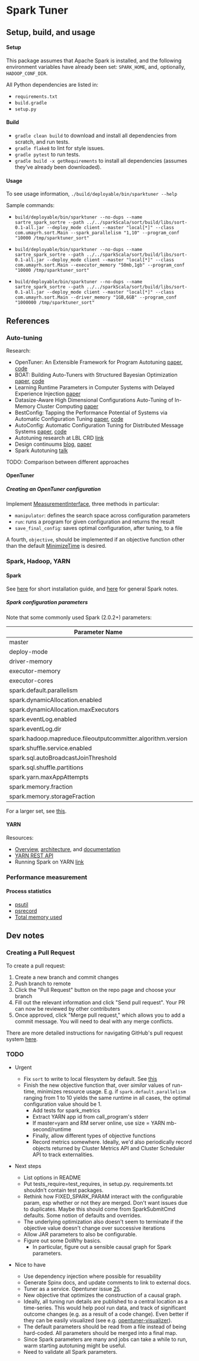 # Spark Tuner

## Setup, build, and usage

#### Setup

This package assumes that Apache Spark is installed, and the following environment
variables have already been set: `SPARK_HOME`, and, optionally, `HADOOP_CONF_DIR`.  

All Python dependencies are listed in:
* `requirements.txt`
* `build.gradle`
* `setup.py`

#### Build

* `gradle clean build` to download and install all dependencies from scratch, and run tests.
* `gradle flake8` to lint for style issues.
* `gradle pytest` to run tests.
* `gradle build -x getRequirements` to install all dependencies (assumes they've already
been downloaded).

#### Usage

To see usage information, `./build/deployable/bin/sparktuner --help`

Sample commands:
* `build/deployable/bin/sparktuner --no-dups --name sartre_spark_sortre --path ../../sparkScala/sort/build/libs/sort-0.1-all.jar --deploy_mode client --master "local[*]" --class com.umayrh.sort.Main --spark_parallelism "1,10" --program_conf "10000 /tmp/sparktuner_sort"`

* `build/deployable/bin/sparktuner --no-dups --name sartre_spark_sortre --path ../../sparkScala/sort/build/libs/sort-0.1-all.jar --deploy_mode client --master "local[*]" --class com.umayrh.sort.Main --executor_memory "50mb,1gb" --program_conf "10000 /tmp/sparktuner_sort"`

* `build/deployable/bin/sparktuner --no-dups --name sartre_spark_sortre --path ../../sparkScala/sort/build/libs/sort-0.1-all.jar --deploy_mode client --master "local[*]" --class com.umayrh.sort.Main --driver_memory "1GB,6GB" --program_conf "1000000 /tmp/sparktuner_sort"`

## References

### Auto-tuning

Research:
* OpenTuner: An Extensible Framework for Program Autotuning 
[paper](groups.csail.mit.edu/commit/papers/2014/ansel-pact14-opentuner.pdf),
[code](https://github.com/jansel/opentuner)
* BOAT: Building Auto-Tuners with Structured Bayesian Optimization 
[paper](https://www.cl.cam.ac.uk/~mks40/pubs/www_2017.pdf), 
[code](https://github.com/VDalibard/BOAT)
* Learning Runtime Parameters in Computer Systems with Delayed Experience Injection 
[paper](https://www.cl.cam.ac.uk/~mks40/pubs/nips_drl_2016.pdf)
* Datasize-Aware High Dimensional Configurations Auto-Tuning of In-Memory Cluster Computing
[paper](alchem.usc.edu/portal/static/download/dac.pdf)
* BestConfig: Tapping the Performance Potential of Systems via Automatic Configuration Tuning
[paper](https://arxiv.org/abs/1710.03439),
[code](https://github.com/zhuyuqing/bestconf)
* AutoConfig: Automatic Configuration Tuning for Distributed Message Systems
[paper](web.cs.ucdavis.edu/~liu/paper/ASE18Bao.pdf),
[code](https://github.com/sselab/autoconfig)
* Autotuning research at LBL CRD 
[link](http://crd.lbl.gov/departments/computer-science/PAR/research/autotuning/)
* Design continuums 
[blog](https://blog.acolyer.org/2019/01/21/design-continuums-and-the-path-toward-self-designing-key-value-stores-that-know-and-learn/),
[paper](https://stratos.seas.harvard.edu/publications/design-continuums-and-path-toward-self-designing-key-value-stores-know-and)
* Spark Autotuning 
[talk](https://databricks.com/session/spark-autotuning)

TODO: Comparison between different approaches

####  OpenTuner 

##### Creating an OpenTuner configuration

Implement [MeasurementInterface](https://github.com/jansel/opentuner/blob/c9db469889b9b504d1f7affe2374b2750adafe88/opentuner/measurement/interface.py),
three methods in particular:
* `manipulator`: defines the search space across configuration parameters
* `run`: runs a program for given configuration and returns the result
* `save_final_config`: saves optimal configuration, after tuning, to a file

A fourth, `objective`, should be implemented if an objective function other than the default
[MinimizeTime](https://github.com/jansel/opentuner/blob/c9db469889b9b504d1f7affe2374b2750adafe88/opentuner/search/objective.py)
is desired.

### Spark, Hadoop, YARN 

#### Spark 

See [here](../../sparkScala/INSTALL.md) for short installation guide, and 
[here](../../sparkScala/SPARK.md) for general Spark notes.

##### Spark configuration parameters 

Note that some commonly used Spark (2.0.2+) parameters:

|Parameter Name|Direct?|Sample Value|
|--------------|-------|------------|
|master|Yes|yarn|
|deploy-mode|Yes|cluster|
|driver-memory|Yes|10G|
|executor-memory|Yes|20G|
|executor-cores|Yes|4|
|spark.default.parallelism|No|100|
|spark.dynamicAllocation.enabled|No|true|
|spark.dynamicAllocation.maxExecutors|No|10|
|spark.eventLog.enabled|No|true|
|spark.eventLog.dir|No|hdfs:///var/log/spark/apps|
|spark.hadoop.mapreduce.fileoutputcommitter.algorithm.version|No|2|
|spark.shuffle.service.enabled|No|true|
|spark.sql.autoBroadcastJoinThreshold|No|-1|
|spark.sql.shuffle.partitions|No|100|
|spark.yarn.maxAppAttempts|No|1|
|spark.memory.fraction|No|0.6|
|spark.memory.storageFraction|No|0.5|

For a larger set, see 
[this](https://spark.apache.org/docs/2.4.0/configuration.html).

#### YARN

Resources:
* [Overview](https://hortonworks.com/apache/yarn/), 
  [architecture](http://hadoop.apache.org/docs/current/hadoop-yarn/hadoop-yarn-site/YARN.html), and
  [documentation](http://hadoop.apache.org/docs/current/)
* [YARN REST API](http://hadoop.apache.org/docs/current/hadoop-yarn/hadoop-yarn-site/WebServicesIntro.html)
* Running Spark on YARN [link](https://spark.apache.org/docs/latest/running-on-yarn.html) 

### Performance measurement

#### Process statistics

* [psutil](https://psutil.readthedocs.io)
* [psrecord](https://github.com/astrofrog/psrecord)
* [Total memory used](https://stackoverflow.com/questions/938733/total-memory-used-by-python-process)

## Dev notes

### Creating a Pull Request

To create a pull request:
1. Create a new branch and commit changes
2. Push branch to remote
3. Click the "Pull Request" button on the repo page and choose your branch
4. Fill out the relevant information and click "Send pull request". Your PR can now be reviewed by other contributers
5. Once approved, click "Merge pull request," which allows you to add a commit message. You will need to deal with any merge conflicts.

There are more detailed instructions for navigating GitHub's pull request system [here](https://yangsu.github.io/pull-request-tutorial/).

### TODO

* Urgent
  * Fix `sort` to write to local filesystem by default. See 
  [this](https://stackoverflow.com/questions/27299923/how-to-load-local-file-in-sc-textfile-instead-of-hdfs)
  * Finish the new objective function that, over _similar_ values of run-time, minimizes
    resource usage. E.g. if `spark.default.parallelism` ranging from 1 to 10 yields the 
    same runtime in all cases, the optimal configuration value should be 1.
    * Add tests for spark_metrics
    * Extract YARN app id from call_program's stderr
    * If master=yarn and RM server online, use size = YARN mb-second/runtime
    * Finally, allow different types of objective functions
    * Record metrics somewhere. Ideally, we'd also periodically record objects returned
    by Cluster Metrics API and Cluster Scheduler API to track externalities.

* Next steps
  * List options in README
  * Put tests_require=test_requires, in setup.py. requirements.txt shouldn't contain
  test packages.
  * Rethink how FIXED_SPARK_PARAM interact with the configurable param, esp whether
  or not they are merged. Don't want issues due to duplicates. Maybe this should
  come from SparkSubmitCmd defaults. Some notion of defaults and overrides.
  * The underlying optimization also doesn't seem to terminate if the objective
    value doesn't change over successive iterations
  * Allow JAR parameters to also be configurable.  
  * Figure out some DoWhy basics. 
    * In particular, figure out a sensible causal graph for Spark parameters.

* Nice to have
  * Use dependency injection where possible for resuability
  * Generate Spinx docs, and update comments to link to external docs. 
  * Tuner as a service. Opentuner issue [25](https://github.com/jansel/opentuner/issues/25).
  * New objective that optimizes the construction of a causal graph.
  * Ideally, all tuning run details are published to a central location as a time-series.
    This would help pool run data, and track of significant outcome changes (e.g. as a result
    of a code change). Even better if they can be easily visualized (see e.g. 
    [opentuner-visualizer](https://github.com/danula/opentuner-visualizer)).
  * The default parameters should be read from a file instead of being hard-coded. All
    parameters should be merged into a final map.
  * Since Spark parameters are many and jobs can take a while to run, warm starting
    autotuning might be useful.
  * Need to validate all Spark parameters.
